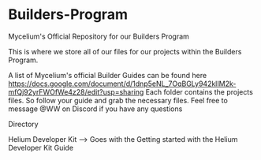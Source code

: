 # Builders-Program
Mycelium's Official Repository for our Builders Program

This is where we store all of our files for our projects within the Builders Program. 

A list of Mycelium's official Builder Guides can be found here https://docs.google.com/document/d/1dnp5eNL_7OqBGLy942klIM2k-mfQj92yrFWOfWe4z28/edit?usp=sharing
Each folder contains the projects files. So follow your guide and grab the necessary files. Feel free to message @WW on Discord if you have any questions


Directory

Helium Developer Kit --> Goes with the Getting started with the Helium Developer Kit Guide 
